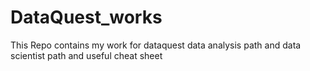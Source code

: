 # DataQuest_works
This Repo contains my work for dataquest data analysis path and data scientist path and useful cheat sheet
